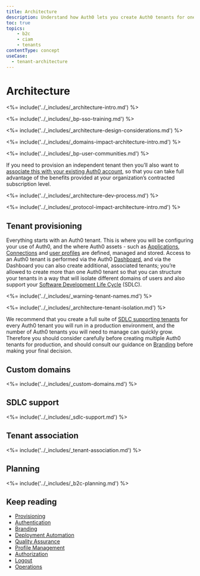 ```yaml
---
title: Architecture
description: Understand how Auth0 lets you create Auth0 tenants for one or more environments
toc: true
topics:
    - b2c
    - ciam
    - tenants
contentType: concept
useCase:
  - tenant-architecture
---
```


# Architecture

<%= include('../_includes/_architecture-intro.md') %>

<%= include('../_includes/_bp-sso-training.md') %>

<%= include('../_includes/_architecture-design-considerations.md') %>

<%= include('../_includes/_domains-impact-architecture-intro.md') %>

<%= include('../_includes/_bp-user-communities.md') %>

If you need to provision an independent tenant then you’ll also want to [associate this with your existing Auth0 account](#tenant-association), so that you can take full advantage of the benefits provided at your organization’s contracted subscription level.

<%= include('../_includes/_architecture-dev-process.md') %>

<%= include('../_includes/_protocol-impact-architecture-intro.md') %>

## Tenant provisioning

Everything starts with an Auth0 tenant. This is where you will be configuring your use of Auth0, and the where Auth0 assets - such as [Applications](/applications), [Connections](/connections) and [user profiles](/architecture-scenarios/b2c/b2c-profile-mgmt) are defined, managed and stored. Access to an Auth0 tenant is performed via the Auth0 [Dashboard](/dashboard), and via the Dashboard you can also create additional, associated tenants; you’re allowed to create more than one Auth0 tenant so that you can structure your tenants in a way that will isolate different domains of users and also support your [Software Development Life Cycle](#sdlc-support) (SDLC).

<%= include('../_includes/_warning-tenant-names.md') %>

<%= include('../_includes/_architecture-tenant-isolation.md') %>

We recommend that you create a full suite of [SDLC supporting tenants](#sdlc-support) for every Auth0 tenant you will run in a production environment, and the number of Auth0 tenants you will need to manage can quickly grow. Therefore you should consider carefully before creating multiple Auth0 tenants for production, and should consult our guidance on [Branding](/architecture-scenarios/b2c/b2c-branding) before making your final decision. 

## Custom domains

<%= include('../_includes/_custom-domains.md') %>

## SDLC support

<%= include('../_includes/_sdlc-support.md') %>

## Tenant association

<%= include('../_includes/_tenant-association.md') %>

## Planning

<%= include('../_includes/_b2c-planning.md') %>

## Keep reading

* [Provisioning](/architecture-scenarios/b2c/b2c-provisioning)
* [Authentication](/architecture-scenarios/b2c/b2c-authentication)
* [Branding](/architecture-scenarios/b2c/b2c-branding)
* [Deployment Automation](/architecture-scenarios/b2c/b2c-deployment)
* [Quality Assurance](/architecture-scenarios/b2c/b2c-qa)
* [Profile Management](/architecture-scenarios/b2c/b2c-profile-mgmt)
* [Authorization](/architecture-scenarios/b2c/b2c-authorization)
* [Logout](/architecture-scenarios/b2c/b2c-logout)
* [Operations](/architecture-scenarios/b2c/b2c-operations)
